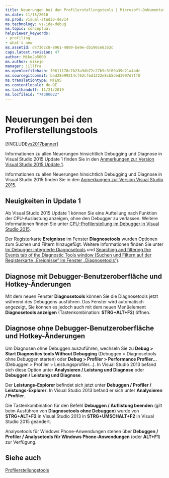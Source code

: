 ```yaml
---
title: Neuerungen bei den Profilerstellungstools | Microsoft-Dokumentation
ms.date: 11/15/2016
ms.prod: visual-studio-dev14
ms.technology: vs-ide-debug
ms.topic: conceptual
helpviewer_keywords:
- profiling
- what's new
ms.assetid: d4736cc8-8961-4089-be9e-d5190ce8353c
caps.latest.revision: 47
author: MikeJo5000
ms.author: mikejo
manager: jillfra
ms.openlocfilehash: f9611170c7b23a9db72c27b9c3f69a39e21a4bdc
ms.sourcegitcommit: bad28e99214cf62cfbd1222e8cb5ded1997d7ff0
ms.translationtype: MTE95
ms.contentlocale: de-DE
ms.lasthandoff: 11/21/2019
ms.locfileid: "74300622"
---
```

# <a name="what39s-new-in-profiling-tools"></a>Neuerungen bei den Profilerstellungstools
[!INCLUDE[vs2017banner](../includes/vs2017banner.md)]

Informationen zu allen Neuerungen hinsichtlich Debugging und Diagnose in Visual Studio 2015 Update 1 finden Sie in den [Anmerkungen zur Version Visual Studio 2015 Update 1](https://www.visualstudio.com/news/vs2015-update1-vs#debug).  
  
 Informationen zu allen Neuerungen hinsichtlich Debugging und Diagnose in Visual Studio 2015 finden Sie in den [Anmerkungen zur Version Visual Studio 2015](https://www.visualstudio.com/news/vs2015-vs#Debug).  
  
## <a name="whats-new-in-update-1"></a>Neuigkeiten in Update 1  
 Ab Visual Studio 2015 Update 1 können Sie eine Aufteilung nach Funktion der CPU-Auslastung anzeigen, ohne den Debugger zu verlassen. Weitere Informationen finden Sie unter [CPU-Profilerstellung im Debugger in Visual Studio 2015](https://devblogs.microsoft.com/devops/profile-your-cpu-in-the-debugger-in-visual-studio-2015/).  
  
 Der Registerkarte **Ereignisse** im Fenster **Diagnosetools** wurden Optionen zum Suchen und Filtern hinzugefügt. Weitere Informationen finden Sie unter [Im Debugger integrierte Diagnosetools](/visualstudio/profiling/running-profiling-tools-with-or-without-the-debugger) und [Searching and filtering the Events tab of the Diagnostic Tools window (Suchen und Filtern auf der Registerkarte „Ereignisse“ im Fenster „Diagnosetools“)](https://devblogs.microsoft.com/devops/searching-and-filtering-the-events-tab-of-the-diagnostic-tools-window/).  
  
## <a name="diagnostics-with-debugging-ui-and-hotkey-changes"></a>Diagnose mit Debugger-Benutzeroberfläche und Hotkey-Änderungen  
 Mit dem neuen Fenster **Diagnosetools** können Sie die Diagnosetools jetzt während des Debuggens ausführen. Das Fenster wird automatisch angezeigt, Sie können es jedoch auch mit dem neuen Menüelement **Diagnosetools anzeigen** (Tastenkombination: **STRG+ALT+F2**) öffnen.  
  
## <a name="diagnostics-without-debugging-ui-and-hotkey-changes"></a>Diagnose ohne Debugger-Benutzeroberfläche und Hotkey-Änderungen  
 Um Diagnosen ohne Debuggen auszuführen, wechseln Sie zu **Debug > Start Diagnostics tools Without Debugging** (Debuggen > Diagnosetools ohne Debuggen starten) oder **Debug > Profiler > Performance Profiler...** (Debuggen > Profiler > Leistungsprofiler...). In Visual Studio 2013 befand sich diese Option unter **Analysieren / Leistung und Diagnose** oder **Debuggen / Leistung und Diagnose**.  
  
 Der **Leistungs-Explorer** befindet sich jetzt unter **Debuggen / Profiler / Leistungs-Explorer**. In Visual Studio 2013 befand er sich unter **Analysieren / Profiler**.  
  
 Die Tastenkombination für den Befehl **Debuggen / Auflistung beenden** (gilt beim Ausführen von **Diagnosetools ohne Debuggen**) wurde von **STRG+ALT+F2** in Visual Studio 2013 in **STRG+UMSCHALT+F2** in Visual Studio 2015 geändert.  
  
 Analysetools für Windows Phone-Anwendungen stehen über **Debuggen / Profiler / Analysetools für Windows Phone-Anwendungen** (oder **ALT+F1**) zur Verfügung.  
  
## <a name="see-also"></a>Siehe auch  
 [Profilerstellungstools](../profiling/profiling-tools.md)
